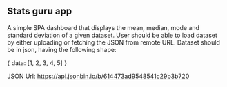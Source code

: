 ## Stats guru app

A simple SPA dashboard that displays the mean, median, mode and standard deviation of a given dataset. User should be able to load dataset by either uploading or fetching the JSON from remote URL. Dataset should be in json, having the following shape:

{ data: [1, 2, 3, 4, 5] }

JSON Url: https://api.jsonbin.io/b/614473ad9548541c29b3b720
